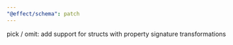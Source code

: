```yaml
---
"@effect/schema": patch
---
```


pick / omit: add support for structs with property signature transformations
